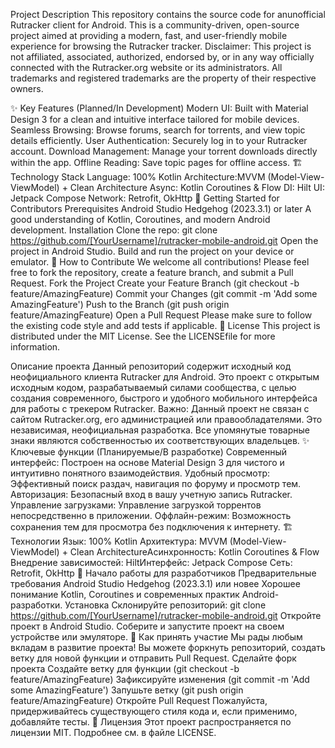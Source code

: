 Project Description
This repository contains the source code for an ​​unofficial Rutracker client for Android​​. This is a community-driven, open-source project aimed at providing a modern, fast, and user-friendly mobile experience for browsing the Rutracker tracker.
​​Disclaimer:​​ This project is not affiliated, associated, authorized, endorsed by, or in any way officially connected with the Rutracker.org website or its administrators. All trademarks and registered trademarks are the property of their respective owners.

✨ Key Features (Planned/In Development)
​​Modern UI:​​ Built with Material Design 3 for a clean and intuitive interface tailored for mobile devices.
​​Seamless Browsing:​​ Browse forums, search for torrents, and view topic details efficiently.
​​User Authentication:​​ Securely log in to your Rutracker account.
​​Download Management:​​ Manage your torrent downloads directly within the app.
​​Offline Reading:​​ Save topic pages for offline access.
🏗️ Technology Stack
​​Language:​​ 100% Kotlin
​​Architecture:​​ MVVM (Model-View-ViewModel) + Clean Architecture
​​Async:​​ Kotlin Coroutines & Flow
​​DI:​​ Hilt
​​UI:​​ Jetpack Compose
​​Network:​​ Retrofit, OkHttp
🚀 Getting Started for Contributors
Prerequisites
Android Studio Hedgehog (2023.3.1) or later
A good understanding of Kotlin, Coroutines, and modern Android development.
Installation
Clone the repo:
git clone https://github.com/[YourUsername]/rutracker-mobile-android.git
Open the project in Android Studio.
Build and run the project on your device or emulator.
🤝 How to Contribute
We welcome all contributions! Please feel free to fork the repository, create a feature branch, and submit a Pull Request.
Fork the Project
Create your Feature Branch (git checkout -b feature/AmazingFeature)
Commit your Changes (git commit -m 'Add some AmazingFeature')
Push to the Branch (git push origin feature/AmazingFeature)
Open a Pull Request
Please make sure to follow the existing code style and add tests if applicable.
📄 License
This project is distributed under the MIT License. See the LICENSEfile for more information.

Описание проекта
Данный репозиторий содержит исходный код ​​неофициального клиента Rutracker для Android​​. Это проект с открытым исходным кодом, разрабатываемый силами сообщества, с целью создания современного, быстрого и удобного мобильного интерфейса для работы с трекером Rutracker.
​​Важно:​​ Данный проект не связан с сайтом Rutracker.org, его администрацией или правообладателями. Это независимая, неофициальная разработка. Все упомянутые товарные знаки являются собственностью их соответствующих владельцев.
✨ Ключевые функции (Планируемые/В разработке)
​​Современный интерфейс:​​ Построен на основе Material Design 3 для чистого и интуитивно понятного взаимодействия.
​​Удобный просмотр:​​ Эффективный поиск раздач, навигация по форуму и просмотр тем.
​​Авторизация:​​ Безопасный вход в вашу учетную запись Rutracker.
​​Управление загрузками:​​ Управление загрузкой торрентов непосредственно в приложении.
​​Оффлайн-режим:​​ Возможность сохранения тем для просмотра без подключения к интернету.
🏗️ Технологии
​​Язык:​​ 100% Kotlin
​​Архитектура:​​ MVVM (Model-View-ViewModel) + Clean Architecture
​​Асинхронность:​​ Kotlin Coroutines & Flow
​​Внедрение зависимостей:​​ Hilt
​​Интерфейс:​​ Jetpack Compose
​​Сеть:​​ Retrofit, OkHttp
🚀 Начало работы для разработчиков
Предварительные требования
Android Studio Hedgehog (2023.3.1) или новее
Хорошее понимание Kotlin, Coroutines и современных практик Android-разработки.
Установка
Склонируйте репозиторий:
git clone https://github.com/[YourUsername]/rutracker-mobile-android.git
Откройте проект в Android Studio.
Соберите и запустите проект на своем устройстве или эмуляторе.
🤝 Как принять участие
Мы рады любым вкладам в развитие проекта! Вы можете форкнуть репозиторий, создать ветку для новой функции и отправить Pull Request.
Сделайте форк проекта
Создайте ветку для функции (git checkout -b feature/AmazingFeature)
Зафиксируйте изменения (git commit -m 'Add some AmazingFeature')
Запушьте ветку (git push origin feature/AmazingFeature)
Откройте Pull Request
Пожалуйста, придерживайтесь существующего стиля кода и, если применимо, добавляйте тесты.
📄 Лицензия
Этот проект распространяется по лицензии MIT. Подробнее см. в файле LICENSE.
